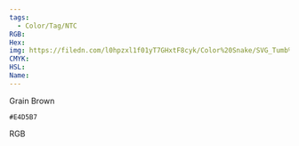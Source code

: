 ```yaml
---
tags:
  - Color/Tag/NTC
RGB:
Hex:
img: https://filedn.com/l0hpzxl1f01yT7GHxtF8cyk/Color%20Snake/SVG_Tumb%20Mass%20No%20Name/E4D5B7.svg
CMYK:
HSL:
Name:
---
```

Grain Brown
```palette
#E4D5B7
```
RGB
